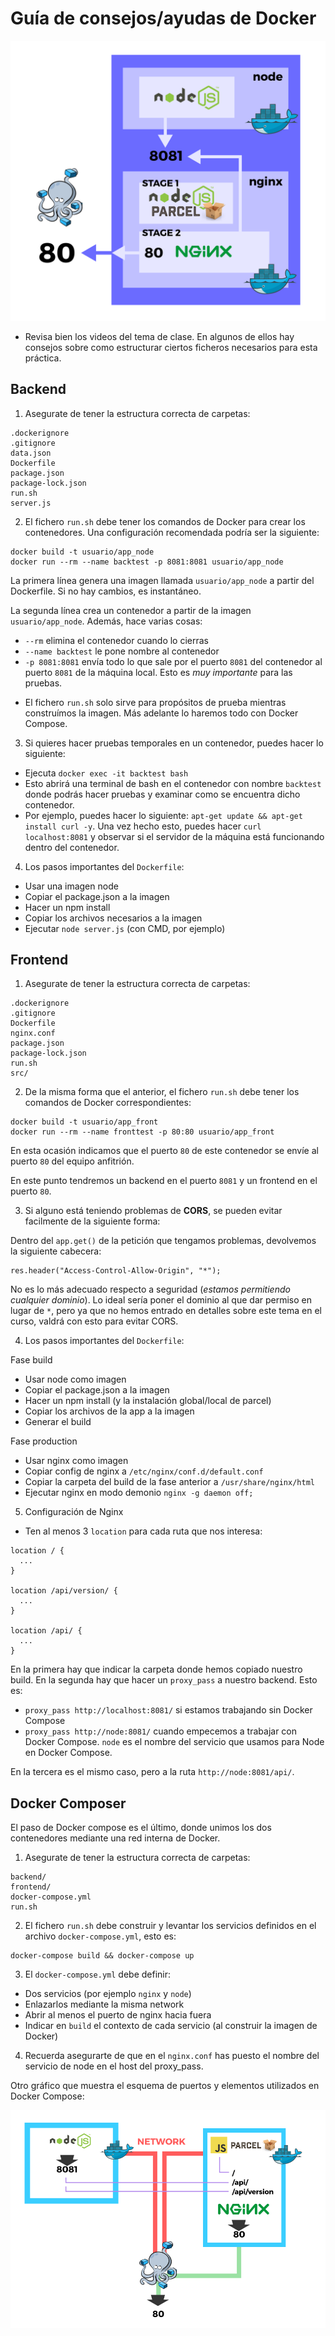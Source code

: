 # Guía de consejos/ayudas de Docker

![Guía](esquema-docker.png)

- Revisa bien los videos del tema de clase. En algunos de ellos hay consejos sobre como estructurar ciertos ficheros necesarios para esta práctica.

## Backend

1. Asegurate de tener la estructura correcta de carpetas:

```
.dockerignore
.gitignore
data.json
Dockerfile
package.json
package-lock.json
run.sh
server.js
```

2. El fichero `run.sh` debe tener los comandos de Docker para crear los contenedores. Una configuración recomendada podría ser la siguiente:

```
docker build -t usuario/app_node
docker run --rm --name backtest -p 8081:8081 usuario/app_node
```

La primera línea genera una imagen llamada `usuario/app_node` a partir del Dockerfile. Si no hay cambios, es instantáneo.

La segunda línea crea un contenedor a partir de la imagen `usuario/app_node`. Además, hace varias cosas:

- `--rm` elimina el contenedor cuando lo cierras
- `--name backtest` le pone nombre al contenedor
- `-p 8081:8081` envía todo lo que sale por el puerto `8081` del contenedor al puerto `8081` de la máquina local. Esto es _muy importante_ para las pruebas.

* El fichero `run.sh` solo sirve para propósitos de prueba mientras construímos la imagen. Más adelante lo haremos todo con Docker Compose.

3. Si quieres hacer pruebas temporales en un contenedor, puedes hacer lo siguiente:

- Ejecuta `docker exec -it backtest bash`
- Esto abrirá una terminal de bash en el contenedor con nombre `backtest` donde podrás hacer pruebas y examinar como se encuentra dicho contenedor.
- Por ejemplo, puedes hacer lo siguiente: `apt-get update && apt-get install curl -y`. Una vez hecho esto, puedes hacer `curl localhost:8081` y observar si el servidor de la máquina está funcionando dentro del contenedor.

4. Los pasos importantes del `Dockerfile`:

- Usar una imagen node
- Copiar el package.json a la imagen
- Hacer un npm install
- Copiar los archivos necesarios a la imagen
- Ejecutar `node server.js` (con CMD, por ejemplo)

## Frontend

1. Asegurate de tener la estructura correcta de carpetas:

```
.dockerignore
.gitignore
Dockerfile
nginx.conf
package.json
package-lock.json
run.sh
src/
```

2. De la misma forma que el anterior, el fichero `run.sh` debe tener los comandos de Docker correspondientes:

```
docker build -t usuario/app_front
docker run --rm --name fronttest -p 80:80 usuario/app_front
```

En esta ocasión indicamos que el puerto `80` de este contenedor se envíe al puerto `80` del equipo anfitrión.

En este punto tendremos un backend en el puerto `8081` y un frontend en el puerto `80`.

3. Si alguno está teniendo problemas de **CORS**, se pueden evitar facilmente de la siguiente forma:

Dentro del `app.get()` de la petición que tengamos problemas, devolvemos la siguiente cabecera:

```
res.header("Access-Control-Allow-Origin", "*");
```

No es lo más adecuado respecto a seguridad (_estamos permitiendo cualquier dominio_). Lo ideal sería poner el dominio al que dar permiso en lugar de `*`, pero ya que no hemos entrado en detalles sobre este tema en el curso, valdrá con esto para evitar CORS.

4. Los pasos importantes del `Dockerfile`:

Fase build

- Usar node como imagen
- Copiar el package.json a la imagen
- Hacer un npm install (y la instalación global/local de parcel)
- Copiar los archivos de la app a la imagen
- Generar el build

Fase production

- Usar nginx como imagen
- Copiar config de nginx a `/etc/nginx/conf.d/default.conf`
- Copiar la carpeta del build de la fase anterior a `/usr/share/nginx/html`
- Ejecutar nginx en modo demonio `nginx -g daemon off;`

5. Configuración de Nginx

- Ten al menos 3 `location` para cada ruta que nos interesa:

```
location / {
  ...
}

location /api/version/ {
  ...
}

location /api/ {
  ...
}
```

En la primera hay que indicar la carpeta donde hemos copiado nuestro build.
En la segunda hay que hacer un `proxy_pass` a nuestro backend. Esto es:

- `proxy_pass http://localhost:8081/` si estamos trabajando sin Docker Compose
- `proxy_pass http://node:8081/` cuando empecemos a trabajar con Docker Compose. `node` es el nombre del servicio que usamos para Node en Docker Compose.

En la tercera es el mismo caso, pero a la ruta `http://node:8081/api/`.

## Docker Composer

El paso de Docker compose es el último, donde unimos los dos contenedores mediante una red interna de Docker.

1. Asegurate de tener la estructura correcta de carpetas:

```
backend/
frontend/
docker-compose.yml
run.sh
```

2. El fichero `run.sh` debe construir y levantar los servicios definidos en el archivo `docker-compose.yml`, esto es:

```
docker-compose build && docker-compose up
```

3. El `docker-compose.yml` debe definir:

- Dos servicios (por ejemplo `nginx` y `node`)
- Enlazarlos mediante la misma network
- Abrir al menos el puerto de nginx hacia fuera
- Indicar en `build` el contexto de cada servicio (al construir la imagen de Docker)

4. Recuerda asegurarte de que en el `nginx.conf` has puesto el nombre del servicio de node en el host del proxy_pass.

Otro gráfico que muestra el esquema de puertos y elementos utilizados en Docker Compose:

![Ports](docker-ports.png)
